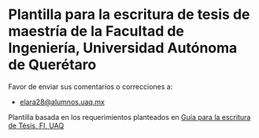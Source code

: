 # Plantilla para la escritura de tesis de maestría de la Facultad de Ingeniería, Universidad Autónoma de Querétaro

Favor de enviar sus comentarios o correcciones a:
- elara28@alumnos.uaq.mx

Plantilla basada en los requerimientos planteados en [Guía para la escritura de Tésis, FI, UAQ](https://dip.uaq.mx/docs/posgrado/Guia-tesis-CNyE.pdf)

